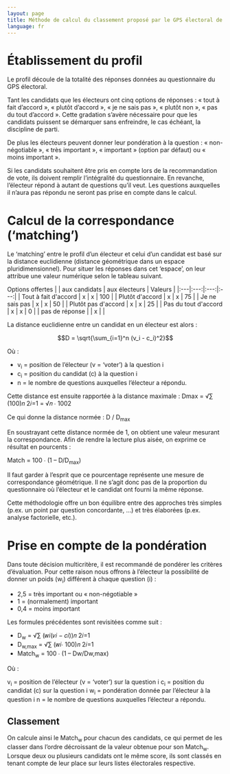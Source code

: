 ```yaml
---
layout: page
title: Méthode de calcul du classement proposé par le GPS électoral de 'NousCitoyens'
language: fr
---
```

# Établissement du profil

Le profil découle de la totalité des réponses données au questionnaire du GPS électoral.

Tant les candidats que les électeurs ont cinq options de réponses : « tout à fait d’accord », « plutôt d’accord », « je ne sais pas », « plutôt non », « pas du tout d’accord ». Cette gradation s’avère nécessaire pour que les candidats puissent se démarquer sans enfreindre, le cas échéant, la discipline de parti.

De plus les électeurs peuvent donner leur pondération à la question : « non-négotiable », « très important », « important » (option par défaut) ou « moins important ».

Si les candidats souhaitent être pris en compte lors de la recommandation de vote, ils doivent remplir l’intégralité du questionnaire. En revanche, l’électeur répond à autant de questions qu’il veut. Les questions auxquelles il n’aura pas répondu ne seront pas prise en compte dans le calcul.

# Calcul de la correspondance (‘matching’)

Le ‘matching’ entre le profil d’un électeur et celui d’un candidat est basé sur la distance euclidienne (distance géométrique dans un espace pluridimensionnel). Pour situer les réponses dans cet ‘espace’, on leur attribue une valeur numérique selon le tableau suivant.

Options offertes
| | aux candidats | aux électeurs | Valeurs |
|:---|:---:|:---:|:---:|
| Tout à fait d'accord | x | x | 100 |
| Plutôt d'accord | x | x | 75 |
| Je ne sais pas | x | x | 50 |
| Plutôt pas d'accord | x | x | 25 |
| Pas du tout d'accord | x | x | 0 |
| pas de réponse | | x | |

La distance euclidienne entre un candidat en un électeur est alors :

$$D = \sqrt{\sum_{i=1}^n (v_i - c_i)^2}$$

Où : 

* v<sub>i</sub> = position de l’électeur (v = ‘voter’) à la question i
* c<sub>i</sub> = position du candidat (c) à la question i
* n = le nombre de questions auxquelles l’électeur a répondu.

Cette distance est ensuite rapportée à la distance maximale :
Dmax = √∑ (100)𝑛 2𝑖=1 = √𝑛 ∙ 1002

Ce qui donne la distance normée : D / D<sub>max</sub>

En soustrayant cette distance normée de 1, on obtient une valeur mesurant la correspondance. Afin de rendre la lecture plus aisée, on exprime ce résultat en pourcents :

Match = 100 ∙ (1 – D/D<sub>max</sub>)

Il faut garder à l’esprit que ce pourcentage représente une mesure de correspondance géométrique. Il ne s’agit donc pas de la proportion du questionnaire où l’électeur et le candidat ont fourni la même réponse.

Cette méthodologie offre un bon équilibre entre des approches très simples (p.ex. un point par question concordante, …) et très élaborées (p.ex. analyse factorielle, etc.).

# Prise en compte de la pondération

Dans toute décision multicritère, il est recommandé de pondérer les critères d’évaluation. Pour cette raison nous offrons à l’électeur la possibilité de donner un poids (w<sub>i</sub>) différent à chaque question (i) :

* 2,5 = très important ou « non-négotiable »
* 1 = (normalement) important
* 0,4 = moins important

Les formules précédentes sont revisitées comme suit :
* D<sub>w</sub> = √∑ (𝑤𝑖(𝑣𝑖 − 𝑐𝑖))𝑛 2𝑖=1
* D<sub>w,max</sub> = √∑ (𝑤𝑖∙ 100)𝑛 2𝑖=1
* Match<sub>w</sub> = 100 ∙ (1 – Dw/Dw,max)

Où : 

v<sub>i</sub> = position de l’électeur (v = ‘voter’) sur la question i
c<sub>i</sub> = position du candidat (c) sur la question i
w<sub>i</sub> = pondération donnée par l’électeur à la question i
n = le nombre de questions auxquelles l’électeur a répondu.

## Classement

On calcule ainsi le Match<sub>w</sub> pour chacun des candidats, ce qui permet de les classer dans l’ordre décroissant de la valeur obtenue pour son Match<sub>w</sub>.
Lorsque deux ou plusieurs candidats ont le même score, ils sont classés en tenant compte de leur place sur leurs listes électorales respective.
